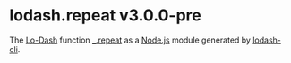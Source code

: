 # lodash.repeat v3.0.0-pre

The [Lo-Dash](https://lodash.com/) function [_.repeat](http://lodash.com/docs#repeat) as a [Node.js](http://nodejs.org/) module generated by [lodash-cli](https://www.npmjs.com/package/lodash-cli).
